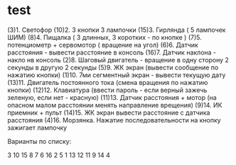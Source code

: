 # test
(3)1. Светофор
(10)2. 3 кнопки 3 лампочки
(15)3. Гирлянда ( 5 лампочек ШИМ)
(8)4. Пищалка ( 3 длинных, 3 коротких - по кнопке )
(7)5. потенциометр + сервомотор ( вращение на угол) 
(6)6. Датчик расстояния - вывести расстояние в консоль
(16)7. Датчик наклона - накло нв консоль
(2)8. Шаговый двигатель - вращение в одну сторону 2 секунды в другую 2 секунды
(5)9. ЖК экран (вывести сообщение по нажатию кнопки)
(1)10. 7ми сегментный экран - вывести текущую дату
(13)11. Двигатель постоянного тока (смена вращения по нажатию кнопки)
(12)12. Клавиатура (ввести пароль - если верный зажечь зеленую, если нет - красную)
(11)13. Датчик расстояния + мотор (на опасном малом расстоянии менять направление врещения)
(9)14. ИК приемник + пульт
(14)15. ЖК экран вывести расстояние с датчика расстояния
(4)16. Морзянка. Нажатие последовательности на кнопку зажигает лампочку

Варианты по списку:

 3
10
15
 8
 7
 6
16
 2
 5
 1
13
12
11
 9
14
 4

